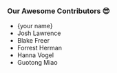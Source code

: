 ### Our Awesome Contributors 😎
 - {your name}
 - Josh Lawrence
 - Blake Freer
 - Forrest Herman
 - Hanna Vogel
 - Guotong Miao
